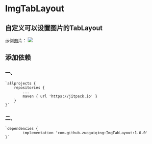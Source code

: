 # ImgTabLayout

## 自定义可以设置图片的TabLayout

示例图片：
![](https://github.com/zuoguiqing/ImgTabLayout/blob/master/155325956.jpg)


## 添加依赖
### 一、

	`allprojects {
		repositories {
			...
			maven { url 'https://jitpack.io' }
		}
	}`
  
  
### 二、

	`dependencies {
	        implementation 'com.github.zuoguiqing:ImgTabLayout:1.0.0'
	}`
